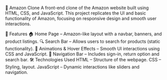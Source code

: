 🛒 Amazon Clone
A front-end clone of the Amazon website built using HTML, CSS, and JavaScript. This project replicates the UI and basic functionality of Amazon, focusing on responsive design and smooth user interactions.

🚀 Features
🏠 Home Page – Amazon-like layout with a navbar, banners, and product listings.
🔍 Search Bar – Allows users to search for products (static functionality). 
🎨 Animations & Hover Effects – Smooth UI interactions using CSS and JavaScript.
🔗 Navigation Bar – Includes sign-in, return option and search bar.
🛠️ Technologies Used
HTML – Structure of the webpage.
CSS – Styling, layout.
JavaScript – Dynamic interactions like sliders and navigation.

